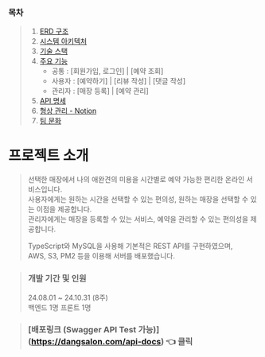 ### 목차

> 1. [ERD 구조](#erd-구조)
> 2. [시스템 아키텍처](#시스템-아키텍처)
> 3. [기술 스택](#기술-스택)
> 4. [주요 기능](#주요-기능)
>    + 공통 : [회원가입, 로그인] | [예약 조회]
>    + 사용자 : [예약하기] | [리뷰 작성] | [댓글 작성]
>    + 관리자 : [매장 등록] | [예약 관리]
> 5. [API 명세](#api-명세)
> 6. [형상 관리 - Notion](#형상-관리)
> 7. [팀 문화](#팀-문화)

# 프로젝트 소개


> 선택한 매장에서 나의 애완견의 미용을 시간별로 예약 가능한 편리한 온라인 서비스입니다.\
> 사용자에게는 원하는 시간을 선택할 수 있는 편의성, 원하는 매장을 선택할 수 있는 이점을 제공합니다.\
> 관리자에게는 매장을 등록할 수 있는 서비스, 예약을 관리할 수 있는 편의성을 제공합니다.
>
> TypeScript와 MySQL을 사용해 기본적은 REST API를 구현하였으며,\
> AWS, S3, PM2 등을 이용해 서버를 배포했습니다.

> ### 개발 기간 및 인원
> 24.08.01 ~ 24.10.31 (8주) \
> 백엔드 1명 프론트 1명

> ### [배포링크 (Swagger API Test 가능)] (https://dangsalon.com/api-docs) 👈 클릭
>
> 
